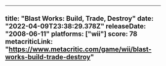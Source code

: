 
---
title: "Blast Works: Build, Trade, Destroy"
date: "2022-04-09T23:38:29.378Z"
releaseDate: "2008-06-11"
platforms: ["wii"]
score: 78
metacriticLink: "https://www.metacritic.com/game/wii/blast-works-build-trade-destroy"
---
